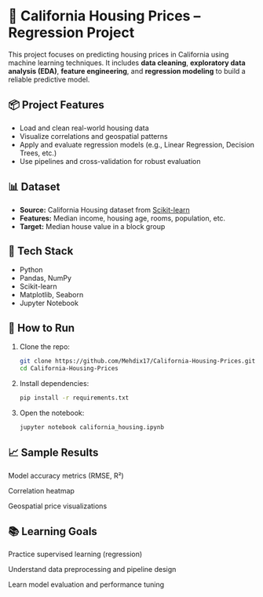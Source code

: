 # 🏡 California Housing Prices – Regression Project

This project focuses on predicting housing prices in California using machine learning techniques. It includes **data cleaning**, **exploratory data analysis (EDA)**, **feature engineering**, and **regression modeling** to build a reliable predictive model.

## 📦 Project Features

- Load and clean real-world housing data
- Visualize correlations and geospatial patterns
- Apply and evaluate regression models (e.g., Linear Regression, Decision Trees, etc.)
- Use pipelines and cross-validation for robust evaluation

## 📊 Dataset

- **Source:** California Housing dataset from [Scikit-learn](https://scikit-learn.org/stable/modules/generated/sklearn.datasets.fetch_california_housing.html)
- **Features:** Median income, housing age, rooms, population, etc.
- **Target:** Median house value in a block group

## 🔧 Tech Stack

- Python
- Pandas, NumPy
- Scikit-learn
- Matplotlib, Seaborn
- Jupyter Notebook

## 🚀 How to Run

1. Clone the repo:
   ```bash
   git clone https://github.com/Mehdix17/California-Housing-Prices.git
   cd California-Housing-Prices

2. Install dependencies:
   ```bash
   pip install -r requirements.txt

3. Open the notebook:
   ```bash
   jupyter notebook california_housing.ipynb

## 📈 Sample Results
Model accuracy metrics (RMSE, R²)

Correlation heatmap

Geospatial price visualizations

## 📚 Learning Goals
Practice supervised learning (regression)

Understand data preprocessing and pipeline design

Learn model evaluation and performance tuning

